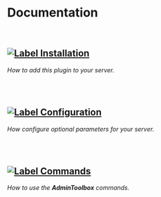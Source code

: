 
<a name = 'Top'>

# Documentation

<br>

## [![Label Installation]][Installation]

*How to add this plugin to your server.*

<br>
<br>

## [![Label Configuration]][Configuration]

*How configure optional parameters for your server.*

<br>
<br>

## [![Label Commands]][Commands]

*How to use the **AdminToolbox** commands.*

<br>


<!----------------------------------------------------------------------------->

[Configuration]: Configuration#Top
[Installation]: Installation.md
[Commands]: Commands#Top


<!--------------------------------[ Labels ]----------------------------------->

[Label Configuration]: https://img.shields.io/badge/Configuration-1A86FD?style=for-the-badge&logoColor=white&logo=BookStack
[Label Installation]: https://img.shields.io/badge/Installation-A9225C?style=for-the-badge&logoColor=white&logo=DocuSign
[Label Commands]: https://img.shields.io/badge/Commands-00B265?style=for-the-badge&logoColor=white&logo=GNUBash
